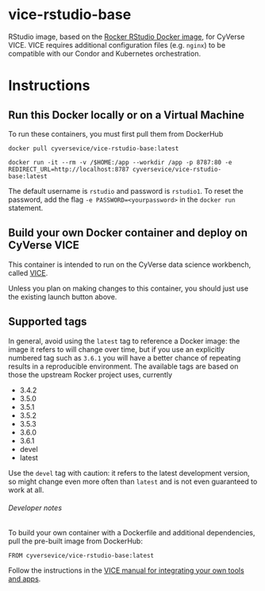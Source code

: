 # vice-rstudio-base
RStudio image, based on the
[Rocker RStudio Docker image](https://hub.docker.com/r/rocker/rstudio),
for CyVerse VICE. VICE requires additional configuration files (e.g. `nginx`) to
be compatible with our Condor and Kubernetes orchestration.

# Instructions

## Run this Docker locally or on a Virtual Machine

To run these containers, you must first pull them from DockerHub

```
docker pull cyversevice/vice-rstudio-base:latest
```

```
docker run -it --rm -v /$HOME:/app --workdir /app -p 8787:80 -e REDIRECT_URL=http://localhost:8787 cyversevice/vice-rstudio-base:latest
```

The default username is `rstudio` and password is `rstudio1`. To reset the
password, add the flag `-e PASSWORD=<yourpassword>` in the `docker run`
statement.

## Build your own Docker container and deploy on CyVerse VICE

This container is intended to run on the CyVerse data science workbench, called
[VICE](https://cyverse-visual-interactive-computing-environment.readthedocs-hosted.com/en/latest/index.html).

Unless you plan on making changes to this container, you should just use the
existing launch button above.

## Supported tags

In general, avoid using the `latest` tag to reference a Docker image: the image
it refers to will change over time, but if you use an explicitly numbered tag
such as `3.6.1` you will have a better chance of repeating results in a
reproducible environment. The available tags are based on those the upstream
Rocker project uses, currently
- 3.4.2
- 3.5.0
- 3.5.1
- 3.5.2
- 3.5.3
- 3.6.0
- 3.6.1
- devel
- latest

Use the `devel` tag with caution: it refers to the latest development version,
so might change even more often than `latest` and is not even guaranteed to work
at all.

###### Developer notes

To build your own container with a Dockerfile and additional dependencies, pull
the pre-built image from DockerHub:

```
FROM cyversevice/vice-rstudio-base:latest
```

Follow the instructions in the
[VICE manual for integrating your own tools and apps](https://cyverse-visual-interactive-computing-environment.readthedocs-hosted.com/en/latest/developer_guide/building.html).
